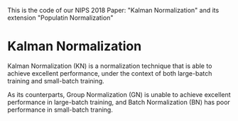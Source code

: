 This is the code of our NIPS 2018 Paper: "Kalman Normalization" and its extension "Populatin Normalization"

# Kalman Normalization

Kalman Normalization (KN) is a normalization technique that is able to achieve excellent performance, under the context of both large-batch training and small-batch training.

As its counterparts, Group Normalization (GN) is unable to achieve excellent performance in large-batch training, and Batch Normalization (BN) has poor performance in small-batch traning.

